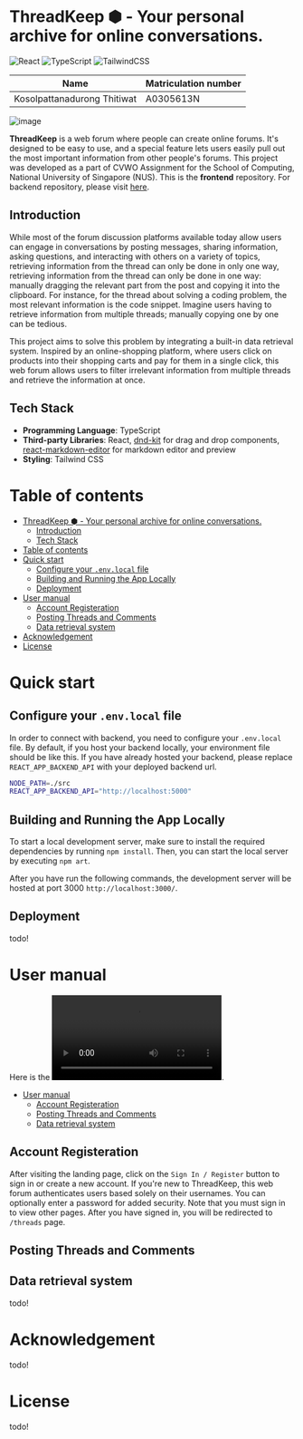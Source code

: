 # ThreadKeep ⬢  - Your personal archive for online conversations.
![React](https://img.shields.io/badge/react-%2320232a.svg?style=for-the-badge&logo=react&logoColor=%2361DAFB)
![TypeScript](https://img.shields.io/badge/typescript-%23007ACC.svg?style=for-the-badge&logo=typescript&logoColor=white)
![TailwindCSS](https://img.shields.io/badge/tailwindcss-%2338B2AC.svg?style=for-the-badge&logo=tailwind-css&logoColor=white)

| Name                 | Matriculation number |
| -------------------- | -------------------- |
| Kosolpattanadurong Thitiwat       | A0305613N |


![image](https://github.com/user-attachments/assets/14a408a0-fb4d-4863-84fc-9e39be790d12)

**ThreadKeep** is a web forum where people can create online forums. It's designed to be easy to use, and a special feature lets users easily pull out the most important information from other people's forums. This project was developed as a part of CVWO Assignment for the School of Computing, National University of Singapore (NUS). This is the **frontend** repository. For backend repository, please visit [here](https://github.com/CATISNOTSODIUM/threadkeep-backend).

## Introduction
While most of the forum discussion platforms available today allow users can engage in conversations by posting messages, sharing information, asking questions, and interacting with others on a variety of topics, retrieving information from the thread can only be done in only one way, retrieving information from the thread can only be done in one way: manually dragging the relevant part from the post and copying it into the clipboard. For instance, for the thread about solving a coding problem, the most relevant information is the code snippet. Imagine users having to retrieve information from multiple threads; manually copying one by one can be tedious.

This project aims to solve this problem by integrating a built-in data retrieval system. Inspired by an online-shopping platform, where users click on products into their shopping carts and pay for them in a single click, this web forum allows users to filter irrelevant information from multiple threads and retrieve the information at once. 

## Tech Stack
- **Programming Language**: TypeScript
- **Third-party Libraries**: React, [dnd-kit](https://dndkit.com/) for drag and drop components,  [react-markdown-editor](https://uiwjs.github.io/react-markdown-editor/) for markdown editor and preview
- **Styling**: Tailwind CSS

# Table of contents
- [ThreadKeep ⬢  - Your personal archive for online conversations.](#threadkeep-----your-personal-archive-for-online-conversations)
  - [Introduction](#introduction)
  - [Tech Stack](#tech-stack)
- [Table of contents](#table-of-contents)
- [Quick start](#quick-start)
  - [Configure your `.env.local` file](#configure-your-envlocal-file)
  - [Building and Running the App Locally](#building-and-running-the-app-locally)
  - [Deployment](#deployment)
- [User manual](#user-manual)
  - [Account Registeration](#account-registeration)
  - [Posting Threads and Comments](#posting-threads-and-comments)
  - [Data retrieval system](#data-retrieval-system)
- [Acknowledgement](#acknowledgement)
- [License](#license)

# Quick start
## Configure your `.env.local` file
In order to connect with backend, you need to configure your `.env.local` file.
By default, if you host your backend locally, your environment file should be like this.
If you have already hosted your backend, please replace `REACT_APP_BACKEND_API` with your deployed backend url.
```bash
NODE_PATH=./src
REACT_APP_BACKEND_API="http://localhost:5000"
```
## Building and Running the App Locally
To start a local development server, make sure to install the required dependencies by running `npm install`. Then, you can start the local server by executing `npm art`.

After you have run the following commands, the development server will be hosted at port 3000 `http://localhost:3000/`. 

## Deployment
todo!
# User manual
Here is the ![preview](preview.mp4).
- [User manual](#user-manual)
  - [Account Registeration](#account-registeration)
  - [Posting Threads and Comments](#posting-threads-and-comments)
  - [Data retrieval system](#data-retrieval-system)
  
## Account Registeration
After visiting the landing page, click on the `Sign In / Register` button to sign in or create a new account. If you're new to ThreadKeep, this web forum authenticates users based solely on their usernames. You can optionally enter a password for added security. Note that you must sign in to view other pages.
After you have signed in, you will be redirected to `/threads` page.
## Posting Threads and Comments

## Data retrieval system
todo!
# Acknowledgement
todo!
# License
todo!
